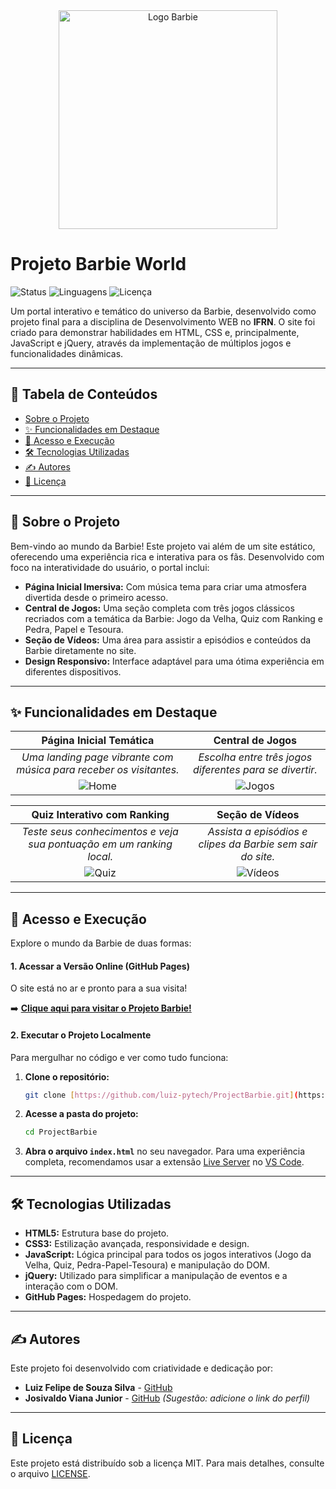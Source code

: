 <div align="center">
  <img src="https://github.com/luiz-pytech/ProjectBarbie/blob/main/img/barbie-icon.png" alt="Logo Barbie" width="350"/>
</div>

# Projeto Barbie World

![Status](https://img.shields.io/badge/status-concluído-green)
![Linguagens](https://img.shields.io/github/languages/top/luiz-pytech/ProjectBarbie?color=hotpink)
![Licença](https://img.shields.io/badge/licença-MIT-yellow)

Um portal interativo e temático do universo da Barbie, desenvolvido como projeto final para a disciplina de Desenvolvimento WEB no **IFRN**. O site foi criado para demonstrar habilidades em HTML, CSS e, principalmente, JavaScript e jQuery, através da implementação de múltiplos jogos e funcionalidades dinâmicas.

---

## 🎀 Tabela de Conteúdos
- [Sobre o Projeto](#-sobre-o-projeto)
- [✨ Funcionalidades em Destaque](#-funcionalidades-em-destaque)
- [🚀 Acesso e Execução](#-acesso-e-execução)
- [🛠️ Tecnologias Utilizadas](#️-tecnologias-utilizadas)
- [✍️ Autores](#️-autores)
- [📄 Licença](#-licença)

---

## 💖 Sobre o Projeto

Bem-vindo ao mundo da Barbie! Este projeto vai além de um site estático, oferecendo uma experiência rica e interativa para os fãs. Desenvolvido com foco na interatividade do usuário, o portal inclui:

* **Página Inicial Imersiva:** Com música tema para criar uma atmosfera divertida desde o primeiro acesso.
* **Central de Jogos:** Uma seção completa com três jogos clássicos recriados com a temática da Barbie: Jogo da Velha, Quiz com Ranking e Pedra, Papel e Tesoura.
* **Seção de Vídeos:** Uma área para assistir a episódios e conteúdos da Barbie diretamente no site.
* **Design Responsivo:** Interface adaptável para uma ótima experiência em diferentes dispositivos.

---

## ✨ Funcionalidades em Destaque

| Página Inicial Temática | Central de Jogos |
| :---: | :---: |
| _Uma landing page vibrante com música para receber os visitantes._ | _Escolha entre três jogos diferentes para se divertir._ |
| ![Home](https://github.com/luiz-pytech/ProjectBarbie/blob/main/public/post1.png) | ![Jogos](https://github.com/luiz-pytech/ProjectBarbie/blob/main/public/post2.png) |

| Quiz Interativo com Ranking | Seção de Vídeos |
| :---: | :---: |
| _Teste seus conhecimentos e veja sua pontuação em um ranking local._ | _Assista a episódios e clipes da Barbie sem sair do site._ |
| ![Quiz](https://github.com/luiz-pytech/ProjectBarbie/blob/main/public/post7.png) | ![Vídeos](https://github.com/luiz-pytech/ProjectBarbie/blob/main/public/post6.png) |

---

## 🚀 Acesso e Execução

Explore o mundo da Barbie de duas formas:

#### **1. Acessar a Versão Online (GitHub Pages)**
O site está no ar e pronto para a sua visita!

➡️ **[Clique aqui para visitar o Projeto Barbie!](https://iluix-felipe.github.io/ProjectBarbie/)**

#### **2. Executar o Projeto Localmente**
Para mergulhar no código e ver como tudo funciona:

1.  **Clone o repositório:**
    ```bash
    git clone [https://github.com/luiz-pytech/ProjectBarbie.git](https://github.com/luiz-pytech/ProjectBarbie.git)
    ```
2.  **Acesse a pasta do projeto:**
    ```bash
    cd ProjectBarbie
    ```
3.  **Abra o arquivo `index.html`** no seu navegador. Para uma experiência completa, recomendamos usar a extensão [Live Server](https://marketplace.visualstudio.com/items?itemName=ritwickdey.LiveServer) no [VS Code](https://code.visualstudio.com/).

---

## 🛠️ Tecnologias Utilizadas

-   **HTML5:** Estrutura base do projeto.
-   **CSS3:** Estilização avançada, responsividade e design.
-   **JavaScript:** Lógica principal para todos os jogos interativos (Jogo da Velha, Quiz, Pedra-Papel-Tesoura) e manipulação do DOM.
-   **jQuery:** Utilizado para simplificar a manipulação de eventos e a interação com o DOM.
-   **GitHub Pages:** Hospedagem do projeto.

---

## ✍️ Autores

Este projeto foi desenvolvido com criatividade e dedicação por:

-   **Luiz Felipe de Souza Silva** - [GitHub](https://github.com/luiz-pytech)
-   **Josivaldo Viana Junior** - [GitHub](https://github.com/JosivaldoViana) *(Sugestão: adicione o link do perfil)*

---

## 📄 Licença

Este projeto está distribuído sob a licença MIT. Para mais detalhes, consulte o arquivo [LICENSE](LICENSE).